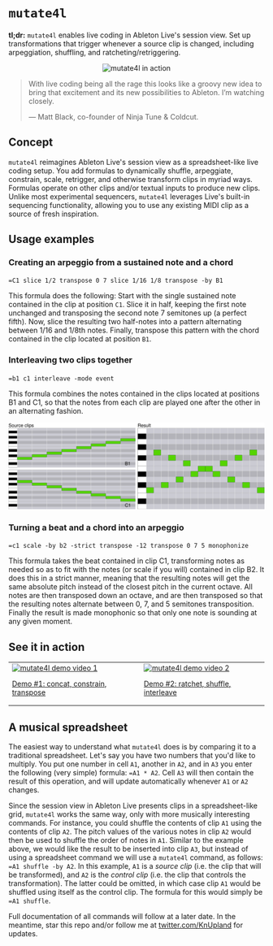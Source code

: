 # `mutate4l`

**tl;dr:** `mutate4l` enables live coding in Ableton Live's session view. Set up transformations that trigger whenever a source clip is changed, including arpeggiation, shuffling, and ratcheting/retriggering.

<p align="center">
  <img src="https://github.com/carrierdown/mutate4l/blob/feature/new-readme/assets/mu4l-walkthrough.gif" alt="mutate4l in action">
</p>

> With live coding being all the rage this looks like a groovy new idea to bring that excitement and its new possibilities to Ableton. I’m watching closely.
>
> &mdash; Matt Black, co-founder of Ninja Tune & Coldcut.

## Concept
`mutate4l` reimagines Ableton Live's session view as a spreadsheet-like live coding setup. You add formulas to dynamically shuffle, arpeggiate, constrain, scale, retrigger, and otherwise transform clips in myriad ways. Formulas operate on other clips and/or textual inputs to produce new clips. Unlike most experimental sequencers, `mutate4l` leverages Live's built-in sequencing functionality, allowing you to use any existing MIDI clip as a source of fresh inspiration.

## Usage examples

### Creating an arpeggio from a sustained note and a chord

`=C1 slice 1/2 transpose 0 7 slice 1/16 1/8 transpose -by B1`

This formula does the following: Start with the single sustained note contained in the clip at position `C1`. Slice it in half, keeping the first note unchanged and transposing the second note 7 semitones up (a perfect fifth). Now, slice the resulting two half-notes into a pattern alternating between 1/16 and 1/8th notes. Finally, transpose this pattern with the chord contained in the clip located at position `B1`.

### Interleaving two clips together

`=b1 c1 interleave -mode event`

This formula combines the notes contained in the clips located at positions B1 and C1, so that the notes from each clip are played one after the other in an alternating fashion.

![Alt text](./assets/Generated637012367962797269-clip.svg)

### Turning a beat and a chord into an arpeggio

`=c1 scale -by b2 -strict transpose -12 transpose 0 7 5 monophonize`

This formula takes the beat contained in clip C1, transforming notes as needed so as to fit with the notes (or scale if you will) contained in clip B2. It does this in a strict manner, meaning that the resulting notes will get the same absolute pitch instead of the closest pitch in the current octave. All notes are then transposed down an octave, and are then transposed so that the resulting notes alternate between 0, 7, and 5 semitones transposition. Finally the result is made monophonic so that only one note is sounding at any given moment. 

<!--
 Formulas are composed of one or more commands operating on one or more clips. Most commands have various options that can be set depending on your specific needs. They range from simple things like filtering out all notes with a length shorter than a given interval, to more esoteric things like arpeggiating one clip based on another, or creating glitchy beats by adding ratcheting/retriggering to specific notes.
-->

## See it in action

<table cellpadding="0" cellspacing="0" style="border:none;"><tr><td><a href="https://www.youtube.com/watch?v=YNI9ZxhSkWQ"><img alt="mutate4l demo video 1" src="https://img.youtube.com/vi/YNI9ZxhSkWQ/0.jpg" width="250"><p>Demo #1: concat, constrain, transpose</p></a></td><td><a href="https://www.youtube.com/watch?v=bGMBDap1-ko"><img alt="mutate4l demo video 2" src="https://img.youtube.com/vi/bGMBDap1-ko/0.jpg" width="250"><p>Demo #2: ratchet, shuffle, interleave</p></a></td></tr></table>

## A musical spreadsheet

The easiest way to understand what `mutate4l` does is by comparing it to a traditional spreadsheet. Let's say you have two numbers that you'd like to multiply. You put one number in cell `A1`, another in `A2`, and in `A3` you enter the following (very simple) formula: `=A1 * A2`. Cell `A3` will then contain the result of this operation, and will update automatically whenever `A1` or `A2` changes. 

Since the session view in Ableton Live presents clips in a spreadsheet-like grid, `mutate4l` works the same way, only with more musically interesting commands. For instance, you could shuffle the contents of clip `A1` using the contents of clip `A2`. The pitch values of the various notes in clip `A2` would then be used to shuffle the order of notes in `A1`. Similar to the example above, we would like the result to be inserted into clip `A3`, but instead of using a spreadsheet command we will use a `mutate4l` command, as follows: `=A1 shuffle -by A2`. In this example, `A1` is a *source clip* (i.e. the clip that will be transformed), and `A2` is the *control clip* (i.e. the clip that controls the transformation). The latter could be omitted, in which case clip `A1` would be shuffled using itself as the control clip. The formula for this would simply be `=A1 shuffle`.

Full documentation of all commands will follow at a later date. In the meantime, star this repo and/or follow me at [twitter.com/KnUpland](https://twitter.com/KnUpland) for updates.

<!--
## Available commands [Incomplete]

Basic syntax: [ClipReference #1](#parameter-types) ... [ClipReference #N](#parameter-types) commandname -parameter1 value -parameter2 value

Command | Parameters (default values in **bold**) | Description
--- | --- | ---
arpeggiate | -by <[ClipReference](#parameter-types)> -removeoffset -rescale <[Number](#parameter-types) in range 1-10> | Arpeggiates the given clip by another clip (could also be itself)
concat | | Concatenates the given clips into one clip.
constrain | -by <[ClipReference](#parameter-types)> -mode **pitch**&#124;rhythm&#124;both -strength <[Number](#parameter-types) in range 1-**100**> |
filter | -duration <[MusicalDivision](#parameter-types): **1/64**> -invert | Filters out notes shorter than the length specified (default 1/64). Works the other way round if -invert is specified. 
interleave | -chunkchords -mode event&#124;time -ranges <list of [MusicalDivision](#parameter-types)> -repeats <list of [Number](#parameter-types)> -skip -solo |
monophonize | | Removes any overlapping notes. Often useful on control clips, which often work best when there are no overlapping events.
ratchet | <ratchet values e.g. 1 2 3 4> -autoscale -by [ClipReference](#parameter-types) -mode velocity&#124;pitch -shape **linear**&#124;easeinout&#124;easein&#124;easeout -strength <[Decimal](#parameter-types) in range 0.0-**1.0**> -velocitytostrength |
relength | -factor <[Decimal](#parameter-types) in range 0.0-**1.0**> |
resize | -factor <[Decimal](#parameter-types) in range 0.0-**1.0**> |
shuffle | <shuffle indexes e.g. 1 2 3 4> -by [ClipReference](#parameter-types) |
slice | list of [MusicalDivision](#parameter-types) |
transpose | <transpose values, e.g. 0 -12 12> -by [ClipReference](#parameter-types) -mode absolute&#124;relative&#124;overwrite |

## Parameter types

Type | Description
--- | ---
ClipReference | Cells in the session view are referenced like they would be in a spreadsheet, i.e. tracks are assigned letters (A-Z) and clip rows are assigned numbers (1-N). Example: track 1 clip 1 becomes A1, track 2 clip 3 becomes B3.
MusicalDivision | These are commonly used in sequencer software to denote musical divisions like quarter notes, eight notes and so on. Examples: quarter note = 1/4, eight note = 1/8.
Number | Whole number (integer), either negative or positive
Decimal | Decimal number, from 0.0 and upwards
-->